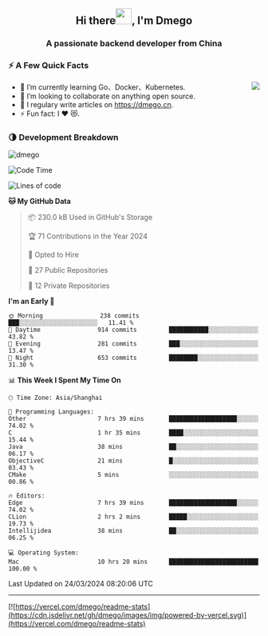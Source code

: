 <h2 align="center">Hi there<img src="https://cdn.jsdelivr.net/gh/dmego/images/img/Hi.gif" height="32" />, I'm Dmego </h2>
<h3 align="center">A passionate backend developer from China</h3>

### ⚡️ A Few Quick Facts

<img align="right" src="https://readme-stats-dmego.vercel.app/api?username=dmego&show_icons=true&icon_color=1573B3&hide_title=true&text_color=718096&bg_color=00000000&hide_border=true"/>

<ul>
    <li> 🌱 I’m currently learning Go、Docker、Kubernetes.</li>
    <li> 👯 I’m looking to collaborate on anything open source.</li>
    <li> 📝 I regulary write articles on <a href="https://dmego.cn">https://dmego.cn</a>.</li>
    <li> ⚡ Fun fact: I ❤️ 😻.</li>
</ul>

### 🌗 Development Breakdown

<img src="https://komarev.com/ghpvc/?username=dmego" alt="dmego" />

<!--START_SECTION:waka-->
![Code Time](http://img.shields.io/badge/Code%20Time-2%2C621%20hrs%2038%20mins-blue)

![Lines of code](https://img.shields.io/badge/From%20Hello%20World%20I%27ve%20Written-687.2%20thousand%20lines%20of%20code-blue)

**🐱 My GitHub Data** 

> 📦 230.0 kB Used in GitHub's Storage 
 > 
> 🏆 71 Contributions in the Year 2024
 > 
> 💼 Opted to Hire
 > 
> 📜 27 Public Repositories 
 > 
> 🔑 12 Private Repositories 
 > 
**I'm an Early 🐤** 

```text
🌞 Morning                238 commits         ███░░░░░░░░░░░░░░░░░░░░░░   11.41 % 
🌆 Daytime                914 commits         ███████████░░░░░░░░░░░░░░   43.82 % 
🌃 Evening                281 commits         ███░░░░░░░░░░░░░░░░░░░░░░   13.47 % 
🌙 Night                  653 commits         ████████░░░░░░░░░░░░░░░░░   31.30 % 
```


📊 **This Week I Spent My Time On** 

```text
🕑︎ Time Zone: Asia/Shanghai

💬 Programming Languages: 
Other                    7 hrs 39 mins       ███████████████████░░░░░░   74.02 % 
C                        1 hr 35 mins        ████░░░░░░░░░░░░░░░░░░░░░   15.44 % 
Java                     38 mins             ██░░░░░░░░░░░░░░░░░░░░░░░   06.17 % 
ObjectiveC               21 mins             █░░░░░░░░░░░░░░░░░░░░░░░░   03.43 % 
CMake                    5 mins              ░░░░░░░░░░░░░░░░░░░░░░░░░   00.86 % 

🔥 Editors: 
Edge                     7 hrs 39 mins       ███████████████████░░░░░░   74.02 % 
CLion                    2 hrs 2 mins        █████░░░░░░░░░░░░░░░░░░░░   19.73 % 
Intellijidea             38 mins             ██░░░░░░░░░░░░░░░░░░░░░░░   06.25 % 

💻 Operating System: 
Mac                      10 hrs 20 mins      █████████████████████████   100.00 % 
```


 Last Updated on 24/03/2024 08:20:06 UTC
<!--END_SECTION:waka-->

---

[![https://vercel.com/dmego/readme-stats](https://cdn.jsdelivr.net/gh/dmego/images/img/powered-by-vercel.svg)](https://vercel.com/dmego/readme-stats)


